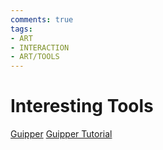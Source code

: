 ```yaml
---
comments: true
tags:
- ART
- INTERACTION
- ART/TOOLS
---
```

# Interesting Tools

[Guipper](https://github.com/guipper/Guipper)
[Guipper Tutorial](https://www.youtube.com/watch?v=rOPMYAHRxRU&list=PLfar0iGmq1QLaV4g0J6rfsSUxda1kYTBn)

